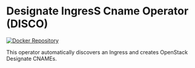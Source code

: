 # Designate IngresS Cname Operator (DISCO)

[![Docker Repository](https://img.shields.io/docker/pulls/sapcc/disco.svg?maxAge=604800)](https://hub.docker.com/r/sapcc/disco/)


This operator automatically discovers an Ingress and creates OpenStack Designate CNAMEs.
